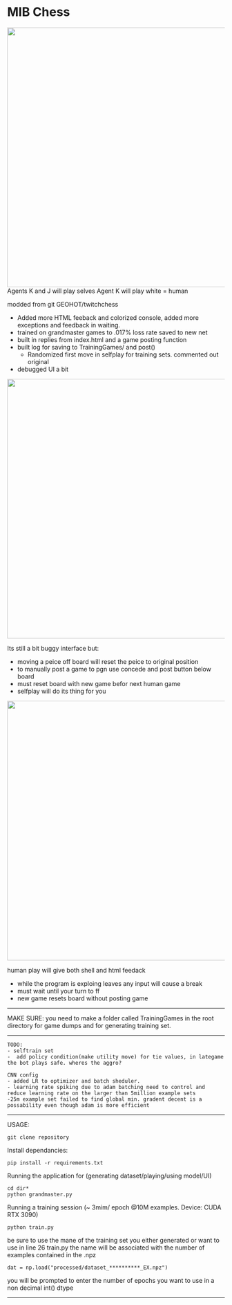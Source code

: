 # MIB Chess

<img width=600px src="https://raw.githubusercontent.com/Encryptic1/twitchchess/master/m1.PNG" />
Agents K and J will play selves
Agent K will play white = human

modded from git GEOHOT/twitchchess
- Added more HTML feeback and colorized console, added more exceptions and feedback in waiting.
- trained on grandmaster games to .017% loss rate saved to new net
- built in replies from index.html and a game posting function
- built log for saving to TrainingGames/ and post()
	- Randomized first move in selfplay for training sets. commented out original
- debugged UI a bit

<img width=600px src="https://raw.githubusercontent.com/Encryptic1/twitchchess/master/m2.PNG" />

Its still a bit buggy interface but: 
- moving a peice off board will reset the peice to original position
- to manually post a game to pgn use concede and post button below board
- must reset board with new game befor next human game
- selfplay will do its thing for you

<img width=600px src="https://raw.githubusercontent.com/Encryptic1/twitchchess/master/hm1.PNG" />

human play will give both shell and html feedack
- while the program is exploing leaves any input will cause a break
- must wait until your turn to ff 
- new game resets board without posting game

*************************************************************
MAKE SURE: 
you need to make a folder called TrainingGames in the root directory for game dumps and for generating training set.
*************************************************************

	TODO:
	- selftrain set
	-  add policy condition(make utility move) for tie values, in lategame the bot plays safe. wheres the aggro?

    CNN config
    - added LR to optimizer and batch sheduler.
    - learning rate spiking due to adam batching need to control and reduce learning rate on the larger than 5million example sets
    -25m example set failed to find global min. gradent decent is a possability even though adam is more efficient

*************************************************************
USAGE: 
```
git clone repository
```
Install dependancies:
```
pip install -r requirements.txt
```
Running the application for (generating dataset/playing/using model/UI)
```
cd dir*
python grandmaster.py
```
Running a training session (~ 3mim/ epoch @10M examples. Device: CUDA RTX 3090)
```
python train.py
```
be sure to use the mane of the training set you either generated or want to use in line 26 train.py the name will be associated with the number of examples contained in the .npz
```
dat = np.load("processed/dataset_**********_EX.npz")
```
you will be prompted to enter the number of epochs you want to use in a non decimal int() dtype
*************************************************************
